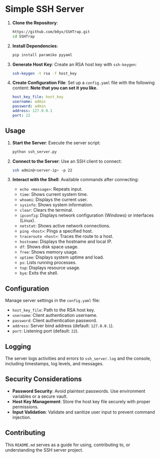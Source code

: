 # Simple SSH Server

1. **Clone the Repository**:
   ```bash
   https://github.com/b0yx/SSHTrap.git  
   cd SSHTrap
   ```

2. **Install Dependencies**:
   ```bash
   pip install paramiko pyyaml
   ```

3. **Generate Host Key**:
   Create an RSA host key with `ssh-keygen`:
   ```bash
   ssh-keygen -t rsa -f host_key
   ```

4. **Create Configuration File**:
   Set up a `config.yaml` file with the following content:
   **Note that you can set it you like.**
   ```yaml
   host_key_file: host_key
   username: admin
   password: admin
   address: 127.0.0.1
   port: 22
   ```

## Usage

1. **Start the Server**:
   Execute the server script:
   ```bash
   python ssh_server.py
   ```

2. **Connect to the Server**:
   Use an SSH client to connect:
   ```bash
   ssh admin@<server-ip> -p 22
   ```

3. **Interact with the Shell**:
   Available commands after connecting:
   - `echo <message>`: Repeats input.
   - `time`: Shows current system time.
   - `whoami`: Displays the current user.
   - `sysinfo`: Shows system information.
   - `clear`: Clears the terminal.
   - `ipconfig`: Displays network configuration (Windows) or interfaces (Linux).
   - `netstat`: Shows active network connections.
   - `ping <host>`: Pings a specified host.
   - `traceroute <host>`: Traces the route to a host.
   - `hostname`: Displays the hostname and local IP.
   - `df`: Shows disk space usage.
   - `free`: Shows memory usage.
   - `uptime`: Displays system uptime and load.
   - `ps`: Lists running processes.
   - `top`: Displays resource usage.
   - `bye`: Exits the shell.

## Configuration

Manage server settings in the `config.yaml` file:

- `host_key_file`: Path to the RSA host key.
- `username`: Client authentication username.
- `password`: Client authentication password.
- `address`: Server bind address (default: `127.0.0.1`).
- `port`: Listening port (default: `22`).

## Logging

The server logs activities and errors to `ssh_server.log` and the console, including timestamps, log levels, and messages.

## Security Considerations

- **Password Security**: Avoid plaintext passwords. Use environment variables or a secure vault.
- **Host Key Management**: Store the host key file securely with proper permissions.
- **Input Validation**: Validate and sanitize user input to prevent command injection.

## Contributing

This `README.md` serves as a guide for using, contributing to, or understanding the SSH server project.
